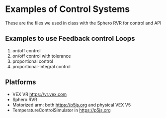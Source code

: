 # Examples of Control Systems

These are the files we used in class with the Sphero RVR for control and API

## Examples to use Feedback control Loops

1. on/off control
2. on/off control with tolerance
3. proportional control
4. proportional-integral control


## Platforms

- VEX VR https://vr.vex.com
- Sphero RVR
- Motorized arm: both https://p5js.org and physical VEX V5
- TemperatureControlSimulator in https://p5js.org
